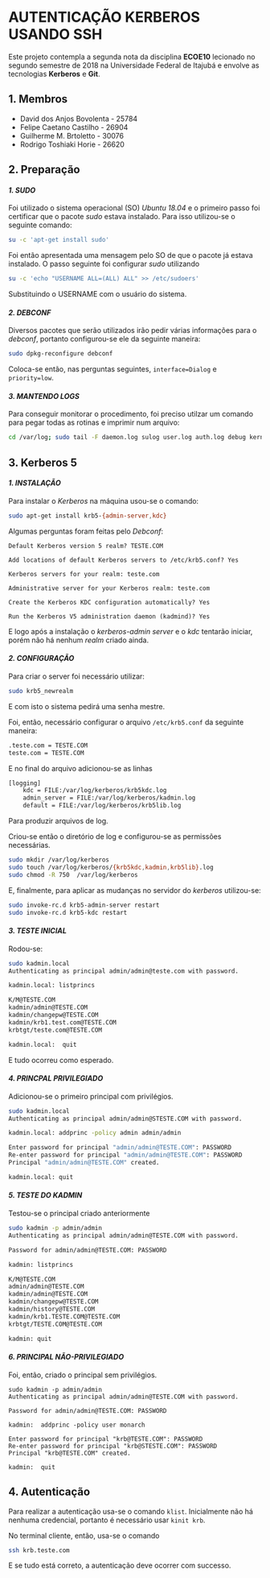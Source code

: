 # AUTENTICAÇÃO KERBEROS USANDO SSH

Este projeto contempla a segunda nota da disciplina **ECOE10** lecionado no segundo semestre de 2018 na Universidade Federal de Itajubá e envolve as tecnologias **Kerberos** e **Git**.



## 1. Membros

- David dos Anjos Bovolenta - 25784
- Felipe Caetano Castilho - 26904
- Guilherme M. Brtoletto - 30076
- Rodrigo Toshiaki Horie - 26620



## 2. Preparação

#### *1. SUDO*

Foi utilizado o sistema operacional (SO) *Ubuntu 18.04* e o primeiro passo foi certificar que o pacote *sudo* estava instalado. Para isso utilizou-se o seguinte comando:

```bash
su -c 'apt-get install sudo'
```

Foi então apresentada uma mensagem pelo SO de que o pacote já estava instalado. O passo seguinte foi configurar *sudo* utilizando

```bash
su -c 'echo "USERNAME ALL=(ALL) ALL" >> /etc/sudoers'
```

Substituindo o USERNAME com o usuário do sistema.



#### *2. DEBCONF*

Diversos pacotes que serão utilizados irão pedir várias informações para o *debconf*, portanto configurou-se ele da seguinte maneira:

```bash
sudo dpkg-reconfigure debconf	
```

Coloca-se então, nas perguntas seguintes, `interface=Dialog` e `priority=low`.



#### *3. MANTENDO LOGS*

Para conseguir monitorar o procedimento, foi preciso utilzar um comando para pegar todas as rotinas e imprimir num arquivo:

```bash
cd /var/log; sudo tail -F daemon.log sulog user.log auth.log debug kern.log syslog dmesg messages kerberos/{krb5kdc,kadmin,krb5lib}.log
```



## 3. Kerberos 5

#### *1. INSTALAÇÃO*

Para instalar o *Kerberos* na máquina usou-se o comando:

```bash
sudo apt-get install krb5-{admin-server,kdc}
```

Algumas perguntas foram feitas pelo *Debconf*:

```
Default Kerberos version 5 realm? TESTE.COM

Add locations of default Kerberos servers to /etc/krb5.conf? Yes

Kerberos servers for your realm: teste.com

Administrative server for your Kerberos realm: teste.com

Create the Kerberos KDC configuration automatically? Yes

Run the Kerberos V5 administration daemon (kadmind)? Yes
```

E logo após a instalação o *kerberos-admin server* e o *kdc* tentarão iniciar, porém não há nenhum *realm* criado ainda.



#### *2. CONFIGURAÇÃO*

Para criar o server foi necessário utilizar:

```bash
sudo krb5_newrealm
```

E com isto o sistema pedirá uma senha mestre.

Foi, então, necessário configurar o arquivo `/etc/krb5.conf` da seguinte maneira:

```bash
.teste.com = TESTE.COM
teste.com = TESTE.COM
```

E no final do arquivo adicionou-se as linhas

```bash
[logging]
	kdc = FILE:/var/log/kerberos/krb5kdc.log
	admin_server = FILE:/var/log/kerberos/kadmin.log
	default = FILE:/var/log/kerberos/krb5lib.log
```

Para produzir arquivos de log.

Criou-se então o diretório de log e configurou-se as permissões necessárias.

```bash
sudo mkdir /var/log/kerberos
sudo touch /var/log/kerberos/{krb5kdc,kadmin,krb5lib}.log
sudo chmod -R 750  /var/log/kerberos
```

E, finalmente, para aplicar as mudanças no servidor do *kerberos* utilizou-se:

```bash
sudo invoke-rc.d krb5-admin-server restart
sudo invoke-rc.d krb5-kdc restart
```



#### *3. TESTE INICIAL*

Rodou-se:

```bash
sudo kadmin.local
Authenticating as principal admin/admin@teste.com with password.

kadmin.local: listprincs

K/M@TESTE.COM
kadmin/admin@TESTE.COM
kadmin/changepw@TESTE.COM
kadmin/krb1.test.com@TESTE.COM
krbtgt/teste.com@TESTE.COM

kadmin.local:  quit
```

E tudo ocorreu como esperado.



#### *4. PRINCPAL PRIVILEGIADO*

Adicionou-se o primeiro principal com privilégios.

```bash
sudo kadmin.local
Authenticating as principal admin/admin@STESTE.COM with password.

kadmin.local: addprinc -policy admin admin/admin

Enter password for principal "admin/admin@TESTE.COM": PASSWORD
Re-enter password for principal "admin/admin@TESTE.COM": PASSWORD
Principal "admin/admin@TESTE.COM" created.

kadmin.local: quit
```



#### *5. TESTE DO KADMIN*

Testou-se o principal criado anteriormente

```bash
sudo kadmin -p admin/admin
Authenticating as principal admin/admin@TESTE.COM with password.

Password for admin/admin@TESTE.COM: PASSWORD

kadmin: listprincs

K/M@TESTE.COM
admin/admin@TESTE.COM
kadmin/admin@TESTE.COM
kadmin/changepw@TESTE.COM
kadmin/history@TESTE.COM
kadmin/krb1.TESTE.COM@TESTE.COM
krbtgt/TESTE.COM@TESTE.COM

kadmin: quit
```



#### *6. PRINCIPAL NÃO-PRIVILEGIADO*

Foi, então, criado o principal sem privilégios.

```
sudo kadmin -p admin/admin
Authenticating as principal admin/admin@TESTE.COM with password.

Password for admin/admin@TESTE.COM: PASSWORD

kadmin:  addprinc -policy user monarch

Enter password for principal "krb@TESTE.COM": PASSWORD
Re-enter password for principal "krb@STESTE.COM": PASSWORD
Principal "krb@TESTE.COM" created.

kadmin:  quit
```



## 4. Autenticação

Para realizar a autenticação usa-se o comando `klist`. Inicialmente não há nenhuma credencial, portanto é necessário usar `kinit krb`.

No terminal cliente, então, usa-se o comando

```bash
ssh krb.teste.com
```

E se tudo está correto, a autenticação deve ocorrer com successo.